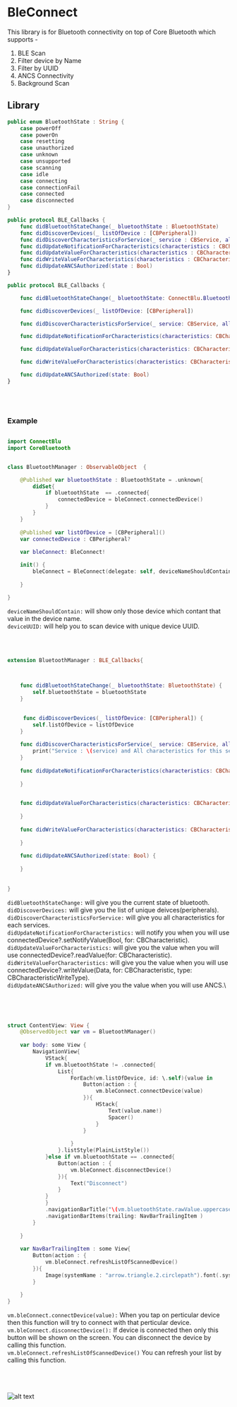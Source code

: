 # BleConnect

This library is for Bluetooth connectivity on top of Core Bluetooth which supports -
1. BLE Scan
2. Filter device by Name
3. Filter by UUID
4. ANCS Connectivity
5. Background Scan

## Library

```swift
public enum BluetoothState : String {
    case powerOff
    case powerOn
    case resetting
    case unauthorized
    case unknown
    case unsupported
    case scanning
    case idle
    case connecting
    case connectionFail
    case connected
    case disconnected
}
```


```swift
public protocol BLE_Callbacks {
    func didBluetoothStateChange(_ bluetoothState : BluetoothState)
    func didDiscoverDevices(_ listOfDevice : [CBPeripheral])
    func didDiscoverCharacteristicsForService(_ service : CBService, allCharacterisricsForThisService : [CBCharacteristic])
    func didUpdateNotificationForCharacteristics(characteristics : CBCharacteristic, error : Error?)
    func didUpdateValueForCharacteristics(characteristics : CBCharacteristic, error : Error?)
    func didWriteValueForCharacteristics(characteristics : CBCharacteristic, error : Error?)
    func didUpdateANCSAuthorized(state : Bool)
}
```

```swift
public protocol BLE_Callbacks {

    func didBluetoothStateChange(_ bluetoothState: ConnectBlu.BluetoothState)

    func didDiscoverDevices(_ listOfDevice: [CBPeripheral])

    func didDiscoverCharacteristicsForService(_ service: CBService, allCharacterisricsForThisService: [CBCharacteristic])

    func didUpdateNotificationForCharacteristics(characteristics: CBCharacteristic, error: Error?)

    func didUpdateValueForCharacteristics(characteristics: CBCharacteristic, error: Error?)

    func didWriteValueForCharacteristics(characteristics: CBCharacteristic, error: Error?)

    func didUpdateANCSAuthorized(state: Bool)
}
```
<br><br>
### Example
```swift

import ConnectBlu
import CoreBluetooth


class BluetoothManager : ObservableObject  {

    @Published var bluetoothState : BluetoothState = .unknown{
        didSet{
            if bluetoothState  == .connected{
                connectedDevice = bleConnect.connectedDevice()
            }
        }
    }
    
    @Published var listOfDevice = [CBPeripheral]()
    var connectedDevice : CBPeripheral?
    
    var bleConnect: BleConnect!

    init() {
        bleConnect = BleConnect(delegate: self, deviceNameShouldContain: nil, deviceUUID: nil)
        
    }

}
```
`deviceNameShouldContain:` will show only those device which contant that value in the device name.\
`deviceUUID:` will help you to scan device with unique device UUID.


<br> <br>


```swift
extension BluetoothManager : BLE_Callbacks{


    
    func didBluetoothStateChange(_ bluetoothState: BluetoothState) {
        self.bluetoothState = bluetoothState
    }
    

     func didDiscoverDevices(_ listOfDevice: [CBPeripheral]) {
        self.listOfDevice = listOfDevice
    }
    
    func didDiscoverCharacteristicsForService(_ service: CBService, allCharacterisricsForThisService: [CBCharacteristic]) {
        print("Service : \(service) and All characteristics for this service is \(allCharacterisricsForThisService)")
    }
    
    func didUpdateNotificationForCharacteristics(characteristics: CBCharacteristic, error: Error?) {
        
    }

    
    func didUpdateValueForCharacteristics(characteristics: CBCharacteristic, error: Error?) {
        
    }
    
    func didWriteValueForCharacteristics(characteristics: CBCharacteristic, error: Error?) {
        
    }
    
    func didUpdateANCSAuthorized(state: Bool) {
        
    }
    
   
}
```
`didBluetoothStateChange:` will give you the current state of bluetooth.\
`didDiscoverDevices:` will give you the list of unique deivces(peripherals).\
`didDiscoverCharacteristicsForService:` will give you all characteristics for each services.\
`didUpdateNotificationForCharacteristics:` will notify you when you will use connectedDevice?.setNotifyValue(Bool, for: CBCharacteristic).\
`didUpdateValueForCharacteristics:` will give you the value when you will use connectedDevice?.readValue(for: CBCharacteristic).\
`didWriteValueForCharacteristics:` will give you the value when you will use  connectedDevice?.writeValue(Data, for: CBCharacteristic, type: CBCharacteristicWriteType).\
`didUpdateANCSAuthorized:` will give you the value when you will use ANCS.\

<br><br>

```swift

struct ContentView: View {
    @ObservedObject var vm = BluetoothManager()
    
    var body: some View {
        NavigationView{
            VStack{
            if vm.bluetoothState != .connected{
                List{
                    ForEach(vm.listOfDevice, id: \.self){value in
                        Button(action : {
                            vm.bleConnect.connectDevice(value)
                        }){
                            HStack{
                                Text(value.name!)
                                Spacer()
                            }
                        }
                        
                    }
                }.listStyle(PlainListStyle())
            }else if vm.bluetoothState == .connected{
                Button(action : {
                    vm.bleConnect.disconnectDevice()
                }){
                    Text("Disconnect")
                }
            }
            }
            .navigationBarTitle("\(vm.bluetoothState.rawValue.uppercased())")
            .navigationBarItems(trailing: NavBarTrailingItem )
        }
        
    }
    
    var NavBarTrailingItem : some View{
        Button(action : {
            vm.bleConnect.refreshListOfScannedDevice()
        }){
            Image(systemName : "arrow.triangle.2.circlepath").font(.system(size: 18)).padding(8)
        }
        
    }
}

```
`vm.bleConnect.connectDevice(value):` When you tap on perticular device then this function will try to connect with that perticular device.\
`vm.bleConnect.disconnectDevice():` If device is connected then only this button will be shown on the screen. You can disconnect the device by calling this function.\
`vm.bleConnect.refreshListOfScannedDevice()` You can refresh your list by calling this function.

<br><br><br>
![alt text](https://github.com/MdMugish/BleConnect/blob/main/ListOfDevices.jpeg?raw=true)
